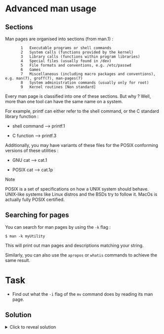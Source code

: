 # Advanced man usage

## Sections

Man pages are organised into sections (from man.1) :

```
       1   Executable programs or shell commands
       2   System calls (functions provided by the kernel)
       3   Library calls (functions within program libraries)
       4   Special files (usually found in /dev)
       5   File formats and conventions, e.g. /etc/passwd
       6   Games
       7   Miscellaneous (including macro packages and conventions), e.g. man(7), groff(7), man-pages(7)
       8   System administration commands (usually only for root)
       9   Kernel routines [Non standard]
```

Every man page is classified into one of these sections. But why ? Well, more than one tool can have the same name on a system.

For example, printf can either refer to the shell command, or the C standard library function :

- shell command --> printf.1

- C function --> printf.3

Additionally, you may have variants of these files for the POSIX conforming versions of these utilities :

- GNU cat --> cat.1

- POSIX cat --> cat.1p


> [!NOTE]
> POSIX is a set of specifications on how a UNIX system should behave. UNIX-like systems like Linux distros and the BSDs try to follow it. MacOs is actually fully POSIX certified.

## Searching for pages

You can search for man pages by using the ```-k``` flag :

```
$ man -k myUtility
```

This will print out man pages and descriptions matching your string.

Similarly, you can also use the ```apropos``` or ```whatis``` commands to achieve the same result.

# Task

- Find out what the ```-i``` flag of the ```mv``` command does by reading its man page.

## Solution

<details>
    <summary>Click to reveal solution</summary>

    $ man mv.1
    
    or

    $ man mv

</details>
